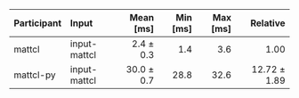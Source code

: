 | Participant | Input | Mean [ms] | Min [ms] | Max [ms] | Relative |
|:---|:---|---:|---:|---:|---:|
| mattcl | input-mattcl | 2.4 ± 0.3 | 1.4 | 3.6 | 1.00 |
| mattcl-py | input-mattcl | 30.0 ± 0.7 | 28.8 | 32.6 | 12.72 ± 1.89 |
